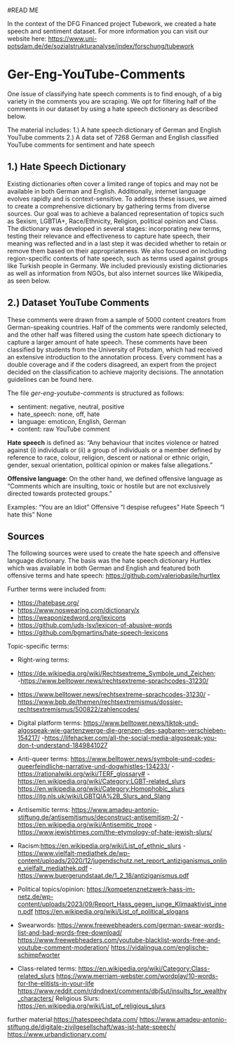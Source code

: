 #READ ME

In the context of the DFG Financed project Tubework, we created a hate speech and sentiment dataset. For more information you can visit our website here: https://www.uni-potsdam.de/de/sozialstrukturanalyse/index/forschung/tubework
  

# Ger-Eng-YouTube-Comments

One issue of classifying hate speech comments is to find enough, of a big variety in the comments you are scraping. We opt for filtering half of the comments in our dataset by using a hate speech dictionary as described below. 

The material includes: 
1.) A hate speech dictionary of German and English YouTube comments
2.) A data set of 7268 German and English classified YouTube comments for sentiment and hate speech

## 1.) Hate Speech Dictionary

Existing dictionaries often cover a limited range of topics and may not be available in both German and English. Additionally, internet language evolves rapidly and is context-sensitive. To address these issues, we aimed to create a comprehensive dictionary by gathering terms from diverse sources. Our goal was to achieve a balanced representation of topics such as Sexism, LGBTIA+, Race/Ethnicity, Religion, political opinion and Class. The dictionary was developed in several stages: incorporating new terms, testing their relevance and effectiveness to capture hate speech, their meaning was reflected and in a last step it was decided whether to retain or remove them based on their appropriateness. We also focused on including region-specific contexts of hate speech, such as terms used against groups like Turkish people in Germany. We included previously existing dictionaries as well as information from NGOs, but also internet sources like Wikipedia, as seen below.

##  2.) Dataset YouTube Comments

These comments were drawn from a sample of 5000 content creators from German-speaking countries. Half of the comments were randomly selected, and the other half was filtered using the custom hate speech dictionary to capture a larger amount of hate speech. These comments have been classified by students from the University of Potsdam, which had received an extensive introduction to the annotation process. Every comment has a double coverage and if the coders disagreed, an expert from the project decided on the classification to achieve majority decisions. The annotation guidelines can be found here.

The file *ger-eng-youtube-comments* is structured as follows:
- sentiment: negative, neutral, positive
- hate_speech: none, off, hate
- language: emoticon, English, German
- content: raw YouTube comment

**Hate speech** is defined as: “Any behaviour that incites violence or hatred against (i) individuals or (ii) a group of individuals or a member defined by reference to race, colour, religion, descent or national or ethnic origin,  gender, sexual orientation, political opinion or makes false allegations.”

**Offensive language**: 
On the other hand, we defined offensive language as “Comments which are insulting, toxic or hostile but are not exclusively directed towards protected groups.” 

Examples: 
“You are an Idiot” Offensive
“I despise refugees” Hate Speech
“I hate this” None

##  Sources 
The following sources were used to create the hate speech and offensive language dictionary. The basis was the hate speech dictionary Hurtlex which was available in both German and English and featured both offensive terms and hate speech:
https://github.com/valeriobasile/hurtlex 

Further terms were included from:
  - https://hatebase.org/
 - https://www.noswearing.com/dictionary/x
 - https://weaponizedword.org/lexicons 
 - https://github.com/uds-lsv/lexicon-of-abusive-words 
 - https://github.com/bgmartins/hate-speech-lexicons

Topic-specific terms:
  - Right-wing terms:
  - https://de.wikipedia.org/wiki/Rechtsextreme_Symbole_und_Zeichen;                
  -https://www.belltower.news/rechtsextreme-sprachcodes-31230/
  - https://www.belltower.news/rechtsextreme-sprachcodes-31230/ 
  -https://www.bpb.de/themen/rechtsextremismus/dossier-rechtsextremismus/500822/zahlencodes/
  - Digital platform terms: https://www.belltower.news/tiktok-und-algospeak-wie-gartenzwerge-die-grenzen-des-sagbaren-verschieben-154217/
  -https://lifehacker.com/all-the-social-media-algospeak-you-don-t-understand-1849841027

- Anti-queer terms: https://www.belltower.news/symbole-und-codes-queerfeindliche-narrative-und-dogwhistles-134233/
-https://rationalwiki.org/wiki/TERF_glossary#
-https://en.wikipedia.org/wiki/Category:LGBT-related_slurs 
https://en.wikipedia.org/wiki/Category:Homophobic_slurs 
https://itg.nls.uk/wiki/LGBTQIA%2B_Slurs_and_Slang 

- Antisemitic terms: https://www.amadeu-antonio-stiftung.de/antisemitismus/deconstruct-antisemitism-2/
-https://en.wikipedia.org/wiki/Antisemitic_trope 
-https://www.jewishtimes.com/the-etymology-of-hate-jewish-slurs/ 

- Racism:https://en.wikipedia.org/wiki/List_of_ethnic_slurs
-https://www.vielfalt-mediathek.de/wp-content/uploads/2020/12/jugendschutz.net_report_antiziganismus_online_vielfalt_mediathek.pdf
-https://www.buergerundstaat.de/1_2_18/antiziganismus.pdf
- Political topics/opinion: https://kompetenznetzwerk-hass-im-netz.de/wp-content/uploads/2023/09/Report_Hass_gegen_junge_Klimaaktivist_innen.pdf
https://en.wikipedia.org/wiki/List_of_political_slogans
- Swearwords: https://www.freewebheaders.com/german-swear-words-list-and-bad-words-free-download/
https://www.freewebheaders.com/youtube-blacklist-words-free-and-youtube-comment-moderation/
https://vidalingua.com/englische-schimpfworter
- Class-related terms: https://en.wikipedia.org/wiki/Category:Class-related_slurs
https://www.merriam-webster.com/wordplay/10-words-for-the-elitists-in-your-life
https://www.reddit.com/r/dndnext/comments/dbj5ut/insults_for_wealthy_characters/
Religious Slurs: https://en.wikipedia.org/wiki/List_of_religious_slurs 



further material:https://hatespeechdata.com/
https://www.amadeu-antonio-stiftung.de/digitale-zivilgesellschaft/was-ist-hate-speech/ 
https://www.urbandictionary.com/ 





